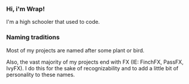 ### Hi, i'm Wrap!

I'm a high schooler that used to code.

### Naming traditions

Most of my projects are named after some plant or bird.

Also, the vast majority of my projects end with FX (IE: FinchFX, PassFX, IvyFX). I do this for the sake of recognizability and to add a little bit of personality to these names.

